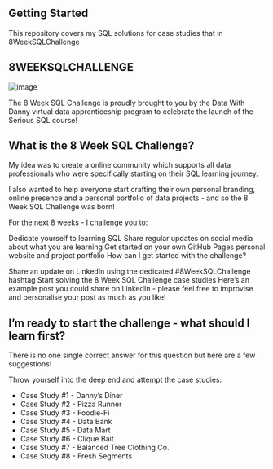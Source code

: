<h2> Getting Started </h2>

This repository covers my SQL solutions for case studies that in 8WeekSQLChallenge

<h2> 8WEEKSQLCHALLENGE </h2>

![image](https://user-images.githubusercontent.com/84344512/229344114-db2c6d23-3bcf-4d08-82f0-c77597db286f.png)

The 8 Week SQL Challenge is proudly brought to you by the Data With Danny virtual data apprenticeship program to celebrate the launch of the Serious SQL course!

<h2> What is the 8 Week SQL Challenge? </h2>

My idea was to create a online community which supports all data professionals who were specifically starting on their SQL learning journey.

I also wanted to help everyone start crafting their own personal branding, online presence and a personal portfolio of data projects - and so the 8 Week SQL Challenge was born!

For the next 8 weeks - I challenge you to:

Dedicate yourself to learning SQL
Share regular updates on social media about what you are learning
Get started on your own GitHub Pages personal website and project portfolio
How can I get started with the challenge?

Share an update on LinkedIn using the dedicated #8WeekSQLChallenge hashtag
Start solving the 8 Week SQL Challenge case studies
Here’s an example post you could share on LinkedIn - please feel free to improvise and personalise your post as much as you like!

<h2> I’m ready to start the challenge - what should I learn first? </h2>

There is no one single correct answer for this question but here are a few suggestions!

Throw yourself into the deep end and attempt the case studies:
* Case Study #1 - Danny’s Diner
* Case Study #2 - Pizza Runner
* Case Study #3 - Foodie-Fi
* Case Study #4 - Data Bank
* Case Study #5 - Data Mart
* Case Study #6 - Clique Bait
* Case Study #7 - Balanced Tree Clothing Co.
* Case Study #8 - Fresh Segments
